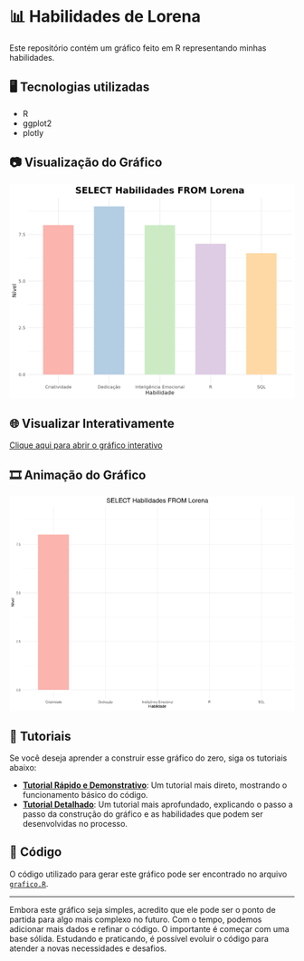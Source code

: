 # 📊 Habilidades de Lorena  

Este repositório contém um gráfico feito em R representando minhas habilidades.  

## 🖥️ Tecnologias utilizadas  
- R  
- ggplot2  
- plotly  

## 📷 Visualização do Gráfico  
![Gráfico de Habilidades](Gráfico.png)  

## 🌐 Visualizar Interativamente  
[Clique aqui para abrir o gráfico interativo](Gráfico.html)  

## 🎞️ Animação do Gráfico  
![Gráfico Animado](Gráfico.gif)  

## 📜 Tutoriais  
Se você deseja aprender a construir esse gráfico do zero, siga os tutoriais abaixo:

- **[Tutorial Rápido e Demonstrativo](TUTORIAL.md)**: Um tutorial mais direto, mostrando o funcionamento básico do código.
- **[Tutorial Detalhado](TUTORIAL_DETALHADO.md)**: Um tutorial mais aprofundado, explicando o passo a passo da construção do gráfico e as habilidades que podem ser desenvolvidas no processo.

## 📂 Código  
O código utilizado para gerar este gráfico pode ser encontrado no arquivo [`grafico.R`](grafico.R).  

---

Embora este gráfico seja simples, acredito que ele pode ser o ponto de partida para algo mais complexo no futuro. Com o tempo, podemos adicionar mais dados e refinar o código. O importante é começar com uma base sólida. Estudando e praticando, é possível evoluir o código para atender a novas necessidades e desafios.
 
